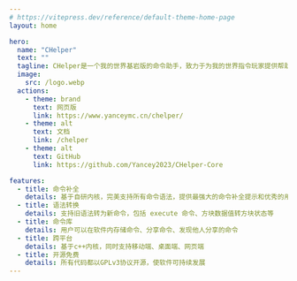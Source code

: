```yaml
---
# https://vitepress.dev/reference/default-theme-home-page
layout: home

hero:
  name: "CHelper"
  text: ""
  tagline: CHelper是一个我的世界基岩版的命令助手，致力于为我的世界指令玩家提供帮助。
  image:
    src: /logo.webp
  actions:
    - theme: brand
      text: 网页版
      link: https://www.yanceymc.cn/chelper/
    - theme: alt
      text: 文档
      link: /chelper
    - theme: alt
      text: GitHub
      link: https://github.com/Yancey2023/CHelper-Core

features:
  - title: 命令补全
    details: 基于自研内核，完美支持所有命令语法，提供最强大的命令补全提示和优秀的用户体验，并支持语法高亮
  - title: 语法转换
    details: 支持旧语法转为新命令，包括 execute 命令、方块数据值转方块状态等
  - title: 命令库
    details: 用户可以在软件内存储命令、分享命令、发现他人分享的命令
  - title: 跨平台
    details: 基于c++内核，同时支持移动端、桌面端、网页端
  - title: 开源免费
    details: 所有代码都以GPLv3协议开源，使软件可持续发展
---
```


